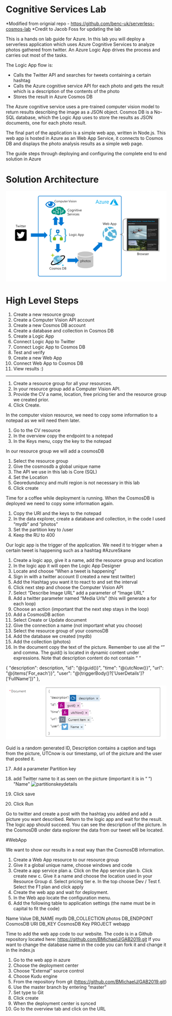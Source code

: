 # Cognitive Services Lab

*Modified from orignial repo - https://github.com/benc-uk/serverless-cosmos-lab
*Credit to Jacob Foss for updating the lab

This is a hands on lab guide for Azure. In this lab you will deploy a serverless application which uses Azure Cognitive Services to analyze photos gathered from twitter. An Azure Logic App drives the process and carries out most of the tasks. 

The Logic App flow is:
- Calls the Twitter API and searches for tweets containing a certain hashtag
- Calls the Azure cognitive service API for each photo and gets the result which is a description of the contents of the photo
- Stores the result in Azure Cosmos DB

The Azure cognitive service uses a pre-trained computer vision model to return results describing the image as a JSON object. Cosmos DB is a No-SQL database, which the Logic App uses to store the results as JSON documents, one for each photo result.

The final part of the application is a simple web app, written in Node.js. This web app is hosted in Azure as an Web App Service, it connects to Cosmos DB and displays the photo analysis results as a simple web page.

The guide steps through deploying and configuring the complete end to end solution in Azure

# Solution Architecture
![arch](arch.png)


# High Level Steps
1. Create a new resource group
2. Create a Computer Vision API account
3. Create a new Cosmos DB account
4. Create a database and collection in Cosmos DB
5. Create a Logic App
6. Connect Logic App to Twitter
7. Connect Logic App to Cosmos DB 
8. Test and verify
9. Create a new Web App
10. Connect Web App to Cosmos DB
11. View results :)

**************
1.	Create a resource group for all your resources. 
2.	In your resource group add a Computer Vision API. 
3.	Provide the CV a name, location, free pricing tier and the resource group we created prior. 
4.	Click Create. 

In the computer vision resource, we need to copy some information to a notepad as we will need them later. 
1.	Go to the CV resource
2.	In the overview copy the endpoint to a notepad
3.	In the Keys menu, copy the key to the notepad

In our resource group we will add a cosmosDB
1.	Select the resource group 
2.	Give the cosmosdb a global unique name
3.	The API we use in this lab is Core (SQL)
4.	Set the Location
5.	Georedundancy and multi region is not necessary in this lab
6.	Click create

Time for a coffee while deployment is running. When the CosmosDB is deployed we need to copy some information again. 
1.	Copy the URI and the keys to the notepad 
2.	In the data explorer, create a database and collection, in the code I used “mydb” and “photos”
3.	Set the partition key to /user
4.	Keep the RU to 400

Our logic app is the trigger of the application. We need it to trigger when a certain tweet is happening such as a hashtag #AzureSkane

1.	Create a logic app, give it a name, add the resource group and location
2.	In the logic app it will open the Logic App Designer
3.	Locate and choose “When a tweet is happening”
4.	Sign in with a twitter account (I created a new test twitter)
5.	Add the Hashtag you want it to react to and set the interval
6.	Click next step and choose the Computer Vision API
7.	Select “Describe Image URL” add a parameter of “Image URL”
8.	Add a twitter parameter named “Media Urls” (this will generate a for each loop)
9.	Choose an action (important that the next step stays in the loop)
10.	Add a CosmosDB action
11.	Select Create or Update document
12.	Give the connection a name (not important what you choose)
13.	Select the resource group of your cosmosDB
14.	Add the database we created (mydb)
15.	Add the collection (photos)
16.	In the document copy the text of the picture. Remember to use all the “” and comma. The guid() is located in dynamic content under expressions. Note that description content do not contain “ “

{
"description": description,
"id": "@{guid()}",
"time": "@{utcNow()}",
"url": "@{items('For_each')}",
"user": "@{triggerBody()?['UserDetails']?['FullName']}"
},

![Logicappdetails](logicappdetails.png)

Guid is a random generated ID, Description contains a caption and tags from the picture, UTCnow is our timestamp, url of the picture and the user that posted it.

17.	Add a parameter Partition key
18.	add Twitter name to it as seen on the picture (important it is in “ ”)
 "Name"
 ![partitionskeydetails](partitionkeydetails.png)

19.	Click save
20.	Click Run

Go to twitter and create a post with the hashtag you added and add a picture you want described.
Return to the logic app and wait for the result. The logic app should succeed. You can see the description of the picture. In the CosmosDB under data explorer the data from our tweet will be located. 

#WebApp

We want to show our results in a neat way than the CosmosDB information. 
1.	Create a Web App resource to our resource group
2.	Give it a global unique name, choose windows and code
3.	Create a app service plan
a.	Click on the App service plan
b.	Click create new
c.	Give it a name and choose the location used in your Resource Group
d.	Select pricing tier
e.	In the top choose Dev / Test
f.	Select the F1 plan and click apply
4.	Create the web app and wait for deployment.
5.	In the Web app locate the configuration menu.
6.	Add the following table to application settings (the name must be in capital to fit the code)


Name	                     Value
DB_NAME	                  mydb
DB_COLLECTION	            photos
DB_ENDPOINT	              CosmosDB URI
DB_KEY	                   CosmosDB Key
PROJECT	                  webapp


Time to add the web app code to our website. The code is in a Github repository located here: https://github.com/BMichaelJ/GAB2019.git If you want to change the database name in the code you can fork it and change it in the index.js 

1.	Go to the web app in azure
2.	Choose the deployment center 
3.	Choose “External” source control
4.	Choose Kudu engine
5.	From the repository from git (https://github.com/BMichaelJ/GAB2019.git) 
6.	Use the master branch by entering “master”
7.	Set type to Git
8.	Click create
9.	When the deployment center is synced 
10.	Go to the overview tab and click on the URL
